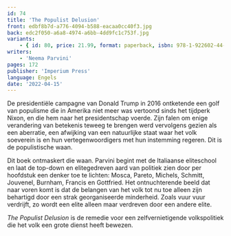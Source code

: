 ```yaml
---
id: 74
title: 'The Populist Delusion'
front: edbf8b7d-a776-4094-b588-eacaa0cc40f3.jpg
back: edc2f050-a6a8-4974-a6bb-4dd9fc1c753f.jpg
variants:
    - { id: 80, price: 21.99, format: paperback, isbn: 978-1-922602-44-2 }
writers:
    - 'Neema Parvini'
pages: 172
publisher: 'Imperium Press'
language: Engels
date: '2022-04-15'
---
```


De presidentiële campagne van Donald Trump in 2016 ontketende een golf van populisme die in Amerika niet meer was vertoond sinds het tijdperk Nixon, en die hem naar het presidentschap voerde. Zijn falen om enige verandering van betekenis teweeg te brengen werd vervolgens gezien als een aberratie, een afwijking van een natuurlijke staat waar het volk soeverein is en hun vertegenwoordigers met hun instemming regeren. Dit is de populistische waan.

Dit boek ontmaskert die waan. Parvini begint met de Italiaanse eliteschool en laat de top-down en elitegedreven aard van politiek zien door per hoofdstuk een denker toe te lichten: Mosca, Pareto, Michels, Schmitt, Jouvenel, Burnham, Francis en Gottfried. Het ontnuchterende beeld dat naar voren komt is dat de belangen van het volk tot nu toe alleen zijn behartigd door een strak georganiseerde minderheid. Zoals vuur vuur verdrijft, zo wordt een elite alleen maar verdreven door een andere elite.

*The Populist Delusion* is de remedie voor een zelfvernietigende volkspolitiek die het volk een grote dienst heeft bewezen.
